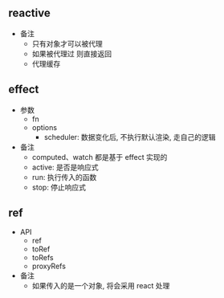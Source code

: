 ## reactive

- 备注
  - 只有对象才可以被代理
  - 如果被代理过 则直接返回
  - 代理缓存

## effect

- 参数
  - fn
  - options
    - scheduler: 数据变化后, 不执行默认渲染, 走自己的逻辑
- 备注
  - computed、watch 都是基于 effect 实现的
  - active: 是否是响应式
  - run: 执行传入的函数
  - stop: 停止响应式

## ref

- API
  - ref
  - toRef
  - toRefs
  - proxyRefs
- 备注
  - 如果传入的是一个对象, 将会采用 react 处理
